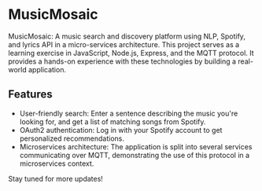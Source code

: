 # MusicMosaic
MusicMosaic: A music search and discovery platform using NLP, Spotify, and lyrics API in a micro-services architecture.
This project serves as a learning exercise in JavaScript, Node.js, Express, and the MQTT protocol. It provides a hands-on experience with these technologies by building a real-world application.

## Features

- User-friendly search: Enter a sentence describing the music you're looking for, and get a list of matching songs from Spotify.
- OAuth2 authentication: Log in with your Spotify account to get personalized recommendations.
- Microservices architecture: The application is split into several services communicating over MQTT, demonstrating the use of this protocol in a microservices context.


Stay tuned for more updates!
